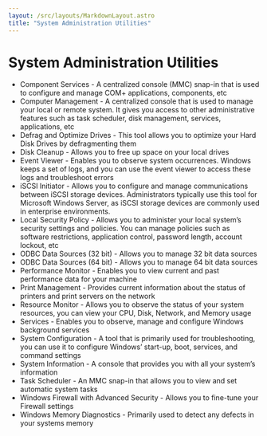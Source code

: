 ```yaml
---
layout: /src/layouts/MarkdownLayout.astro
title: "System Administration Utilities"
---
```

# System Administration Utilities

* Component Services - A centralized console (MMC) snap-in that is used to configure and manage COM+ applications, components, etc
* Computer Management - A centralized console that is used to manage your local or remote system. It gives you access to other administrative features such as task scheduler, disk management, services, applications, etc
* Defrag and Optimize Drives - This tool allows you to optimize your Hard Disk Drives by defragmenting them
* Disk Cleanup - Allows you to free up space on your local drives
* Event Viewer - Enables you to observe system occurrences. Windows keeps a set of logs, and you can use the event viewer to access these logs and troubleshoot errors
* iSCSI Initiator - Allows you to configure and manage communications between iSCSI storage devices. Administrators typically use this tool for Microsoft Windows Server, as iSCSI storage devices are commonly used in enterprise environments.
* Local Security Policy - Allows you to administer your local system’s security settings and policies. You can manage policies such as software restrictions, application control, password length, account lockout, etc
* ODBC Data Sources (32 bit) - Allows you to manage 32 bit data sources
* ODBC Data Sources (64 bit) - Allows you to manage 64 bit data sources
* Performance Monitor - Enables you to view current and past performance data for your machine
* Print Management - Provides current information about the status of printers and print servers on the network
* Resource Monitor - Allows you to observe the status of your system resources, you can view your CPU, Disk, Network, and Memory usage
* Services - Enables you to observe, manage and configure Windows background services
* System Configuration - A tool that is primarily used for troubleshooting, you can use it to configure Windows’ start-up, boot, services, and command settings
* System Information - A console that provides you with all your system’s information
* Task Scheduler - An MMC snap-in that allows you to view and set automatic system tasks
* Windows Firewall with Advanced Security - Allows you to fine-tune your Firewall settings
* Windows Memory Diagnostics - Primarily used to detect any defects in your systems memory
